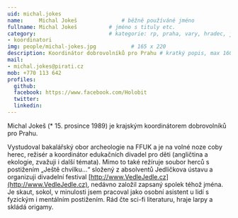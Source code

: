 ```yaml
---
uid: michal.jokes
name:     Michal Jokeš      		# běžně používáné jméno
fullname: Michal Jokeš  		# jméno s tituly etc.
category:                 		# kategorie: rp, praha, vary, hradec, jmk, senat
- koordinatori
img: people/michal-jokes.jpg           # 165 x 220
description: Koordinátor dobrovolníků pro Prahu # kratký popis, max 160 znaků
mail:
- michal.jokes@pirati.cz
mob: +770 113 642
profiles:
  github:
  facebook: https://www.facebook.com/Holobit
  twitter:
  linkedin:
---
```



Michal Jokeš (* 15. prosince 1989) je krajským koordinátorem dobrovolníků pro Prahu. 

Vystudoval bakalářský obor archeologie na FFUK a je na volné noze coby herec, režisér a koordinátor edukačních divadel pro děti (angličtina a ekologie, zvažuji i další témata). Mimo to také režíruje soubor herců s postižením „Ještě chvilku…“ složený z absolventů Jedličkova ústavu a organizuji divadelní festival [http://www.VedleJedle.cz](http://www.VedleJedle.cz), nedávno založil zapsaný spolek téhož jména. Je skaut, sokol, v minulosti jsem pracoval jako osobní asistent u lidí s fyzickým i mentálním postižením. Rád čte sci-fi literaturu, hraje larpy a skládá origamy.
